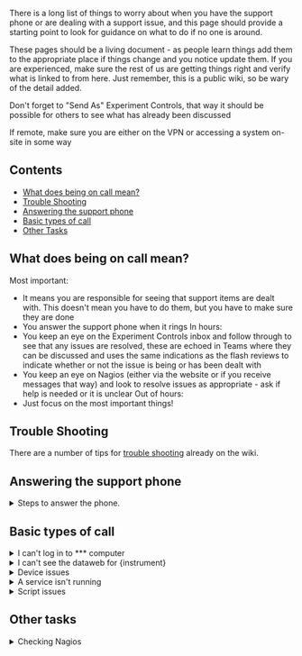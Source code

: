 There is a long list of things to worry about when you have the support phone or are dealing with a support issue, and this page should provide a starting point to look for guidance on what to do if no one is around.

These pages should be a living document - as people learn things add them to the appropriate place if things change and you notice update them. If you are experienced, make sure the rest of us are getting things right and verify what is linked to from here. Just remember, this is a public wiki, so be wary of the detail added.

Don't forget to "Send As" Experiment Controls, that way it should be possible for others to see what has already been discussed

If remote, make sure you are either on the VPN or accessing a system on-site in some way

## Contents
- [What does being on call mean?](#what-does-being-on-call-mean)
- [Trouble Shooting](#trouble-shooting)
- [Answering the support phone](#answering-the-support-phone)
- [Basic types of call](#basic-types-of-call)
- [Other Tasks](#other-tasks)

## What does being on call mean?
Most important:
  - It means you are responsible for seeing that support items are dealt with. This doesn't mean you have to do them, but you have to make sure they are done
  - You answer the support phone when it rings
In hours:
  - You keep an eye on the Experiment Controls inbox and follow through to see that any issues are resolved, these are echoed in Teams where they can be discussed and uses the same indications as the flash reviews to indicate whether or not the issue is being or has been dealt with
  - You keep an eye on Nagios (either via the website or if you receive messages that way) and look to resolve issues as appropriate - ask if help is needed or it is unclear
Out of hours:
  - Just focus on the most important things!

## Trouble Shooting

There are a number of tips for [trouble shooting](trouble-shooting-pages) already on the wiki.

## Answering the support phone
<details>
  <summary> Steps to answer the phone. </summary>

  1. Greet the caller with something that tells them they are talking to the right team, e.g. just respond with "ISIS Experiment Controls Support"
  1. Make a note* of the time
  1. Make a note* of the name of the instrument and the name or at least the role of the caller, if possible - sometimes they are quick and you don't get to catch it, or they don't actually say who it is. These calls can be from users in cabins, or from the MCR, knowing who called you about the problem can help if others need to follow it up.
  1. Make a note* of the basic problem.
  1. If you can solve the problem do so, if you can't start finding the appropriate answers in this guide or by reaching out to others.

  * Notes can be mental notes - but don't be afraid to write everything down either, you have to write it all down for the out of hours calls anyway.
</details>

## Basic types of call
<details>
  <summary>I can't log in to *** computer</summary>

  1. What is the name of the computer? 
    - If it is the NDX or NDH, we care, look at the next steps, there are a small subset of other systems we support that others might be logging into (TODO: List of the systems we are willing to look at). 
    - Anything else, NDC, NDL, NDW:
      - in office hours refer them to the service desk
      - out of hours if you can help do so, but this is a best efforts offering, and you might not be able to do anything. If you can't resolve the issue out of the service desk hours, there is no easy escalation option. An inability to log in due to incorrect passwords will fail over after a length of time, but most of us cannot access Active Directory to reset it, so they will have to find a way around it differently.
    - If attempting to connect to EMMA, remember the -A
  1. Unable to connect to NDX via RDP
    - Try yourself to RDP, if you can ask reporter to try again, if they can't it is a connectivity issue for the system they are using to site, in hours refer them to the service desk, out of hours this is best efforts. (TODO: pages with info for best efforts on network connections for on site, referal info to service desk etc. for out of hours)
    - Check ping to the NDX, and to the NDH
    (TODO: Complete this section)
  1. Wrong password entered too many times on anything other than NDX
    - We can't resolve this
</details>

<details>
  <summary>I can't see the dataweb for {instrument}</summary>
 
  1. Check whether or not you can see that dataweb, and how extensive the failure is (one instrument, many, all) (TODO: Find out the solution for this, is it always restart the dataweb server/JSON_BOURNE?)

</details>

<details>
  <summary>Device issues</summary>

  1. I can't talk to device/my blocks are showing as disconnected/IOC isn't working
      - Check that the IOC is running
      - Check that the device is turned on
      - If the device is a DAQmx one, look at it in MAX, and perform a self-test
      - Device not responding
          * Stop the IOC (or VI) and try to connect via a more direct route, e.g. Putty
          * Check the cabling, and that ports etc. are correct
      - (TODO: Complete this section)
  1. I can't use this button to get to more details/why doesn't this bit of the OPI work
    - Check they are in manager mode
  1. I need to add this device to my system
    - (TODO: Fill in this whole section, or link to the users manual)
  1. My motor won't move
    - Is any of the other information updating?
      Yes: Go to next consideration
      No: Under IBEX go to the engineering device screen, under SECI open the advanced motor functions and go to the console tab, do not send any characters but send a command, if the response is anything but `:` then the Galil is in a fault mode of some kind which will involve restarts etc. (TODO: What to do with a dead Galil)
    - (TODO: Complete this section)
  1. My device isn't behaving as I expect
    - (TODO: Fill in this whole section)

</details>

<details>
  <summary>A service isn't running</summary>

  1. There are a few things that have services which run, especially the databases, and it is possible after a crash/other restart that these don't start up again, starting task manager as an administrator should allow you to start the service in question
  1. If it is not one of our services (e.g. swipe systems, ERA), we cannot resolve the issue, escalate as appropriate (TODO: Make sure the different escalation methods are documented)
  
</details>

<details>
  <summary>Script issues</summary>

  1. My script won't load
    - (TODO: Fill in this whole section)
  1. My script isn't behvaing in the way I expect it to
    - This is a best efforts, and not everyone can provide the same level of support
    - Look at it with respect to basic coding standards and obvious race condition points
    - (TODO: Complete this section)

</details>

## Other tasks
<details>
  <summary>Checking Nagios</summary>
  
  1. This is usually considered during the daily stand up
  1. Out of cycle we only worry about the most critical items
  1. In cycle there are more things to be aware of and waiting until the next stand up meeting can be too long
  1. Some issues can only be solved by specific individuals, it is still worth making sure they are aware that there is a problem as they might not have seen the issue yet
  1. Any space issues in a computer
     - Check that there isn't just one large raw/nexus file - if there is then the warning should disappear soon or it is a different problem than just space, otherwise go on to the next step
     - Contact the Instrument Scientists to let them know that something needs doing to their system, and ask when you might be able to take over their computer to ensure they have enough space
     - When there is an opportunity delete some of the oldest log files, if the database (IBEX systems only) is large then trim it as per an update
  1. The CPU/memory usage is high
     - Check which processes are high, and the graph to see how long they have been high
     - If this looks like a steady climb, if you can determine the source create a ticket for investigation
     - Contact the Instrument Scientists to let them know that there is an issue, and ask them to restart appropriate items when they have a chance. Note that restarting the IBEX server is least likely to be required.
</details>
